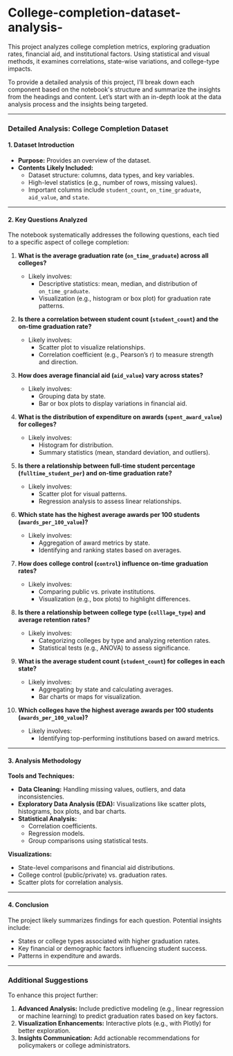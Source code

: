 # College-completion-dataset-analysis-
This project analyzes college completion metrics, exploring graduation rates, financial aid, and institutional factors. Using statistical and visual methods, it examines correlations, state-wise variations, and college-type impacts.

To provide a detailed analysis of this project, I’ll break down each component based on the notebook's structure and summarize the insights from the headings and content. Let’s start with an in-depth look at the data analysis process and the insights being targeted.

---

### **Detailed Analysis: College Completion Dataset**

#### 1. **Dataset Introduction**
- **Purpose:** Provides an overview of the dataset.  
- **Contents Likely Included:**
  - Dataset structure: columns, data types, and key variables.
  - High-level statistics (e.g., number of rows, missing values).
  - Important columns include `student_count`, `on_time_graduate`, `aid_value`, and `state`.

---

#### 2. **Key Questions Analyzed**
The notebook systematically addresses the following questions, each tied to a specific aspect of college completion:

1. **What is the average graduation rate (`on_time_graduate`) across all colleges?**
   - Likely involves:
     - Descriptive statistics: mean, median, and distribution of `on_time_graduate`.
     - Visualization (e.g., histogram or box plot) for graduation rate patterns.

2. **Is there a correlation between student count (`student_count`) and the on-time graduation rate?**
   - Likely involves:
     - Scatter plot to visualize relationships.
     - Correlation coefficient (e.g., Pearson’s r) to measure strength and direction.

3. **How does average financial aid (`aid_value`) vary across states?**
   - Likely involves:
     - Grouping data by state.
     - Bar or box plots to display variations in financial aid.

4. **What is the distribution of expenditure on awards (`spent_award_value`) for colleges?**
   - Likely involves:
     - Histogram for distribution.
     - Summary statistics (mean, standard deviation, and outliers).

5. **Is there a relationship between full-time student percentage (`fulltime_student_per`) and on-time graduation rate?**
   - Likely involves:
     - Scatter plot for visual patterns.
     - Regression analysis to assess linear relationships.

6. **Which state has the highest average awards per 100 students (`awards_per_100_value`)?**
   - Likely involves:
     - Aggregation of award metrics by state.
     - Identifying and ranking states based on averages.

7. **How does college control (`control`) influence on-time graduation rates?**
   - Likely involves:
     - Comparing public vs. private institutions.
     - Visualization (e.g., box plots) to highlight differences.

8. **Is there a relationship between college type (`colllage_type`) and average retention rates?**
   - Likely involves:
     - Categorizing colleges by type and analyzing retention rates.
     - Statistical tests (e.g., ANOVA) to assess significance.

9. **What is the average student count (`student_count`) for colleges in each state?**
   - Likely involves:
     - Aggregating by state and calculating averages.
     - Bar charts or maps for visualization.

10. **Which colleges have the highest average awards per 100 students (`awards_per_100_value`)?**
    - Likely involves:
      - Identifying top-performing institutions based on award metrics.

---

#### 3. **Analysis Methodology**
**Tools and Techniques:**
- **Data Cleaning:** Handling missing values, outliers, and data inconsistencies.  
- **Exploratory Data Analysis (EDA):** Visualizations like scatter plots, histograms, box plots, and bar charts.  
- **Statistical Analysis:**
  - Correlation coefficients.
  - Regression models.
  - Group comparisons using statistical tests.

**Visualizations:**
- State-level comparisons and financial aid distributions.
- College control (public/private) vs. graduation rates.
- Scatter plots for correlation analysis.

---

#### 4. **Conclusion**
The project likely summarizes findings for each question. Potential insights include:
- States or college types associated with higher graduation rates.
- Key financial or demographic factors influencing student success.
- Patterns in expenditure and awards.

---

### **Additional Suggestions**
To enhance this project further:
1. **Advanced Analysis:** Include predictive modeling (e.g., linear regression or machine learning) to predict graduation rates based on key factors.
2. **Visualization Enhancements:** Interactive plots (e.g., with Plotly) for better exploration.
3. **Insights Communication:** Add actionable recommendations for policymakers or college administrators.

